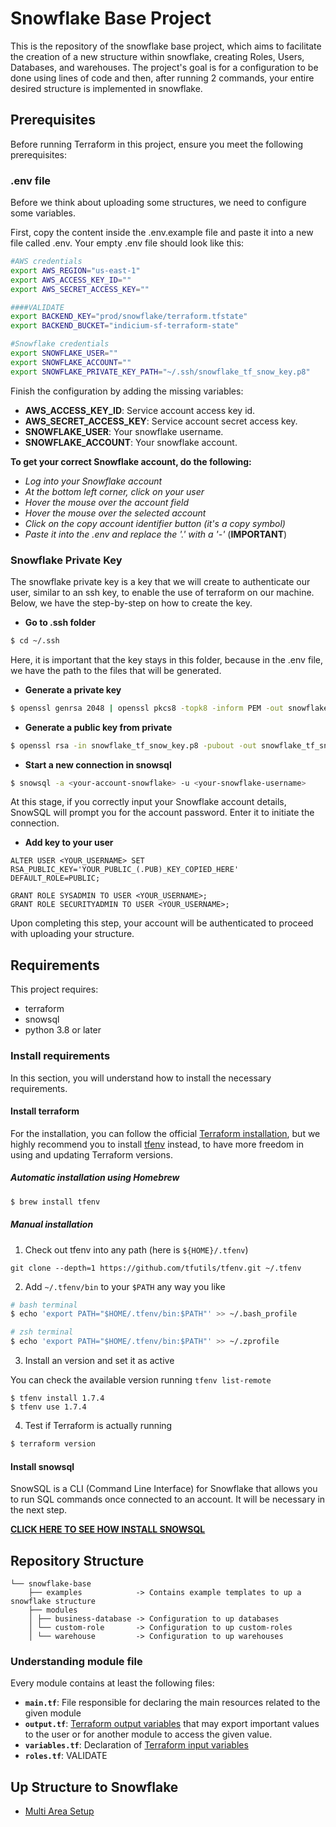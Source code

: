 # Snowflake Base Project
This is the repository of the snowflake base project, which aims to facilitate the creation of a new structure within snowflake, creating Roles, Users, Databases, and warehouses. The project's goal is for a configuration to be done using lines of code and then, after running 2 commands, your entire desired structure is implemented in snowflake.

## Prerequisites

Before running Terraform in this  project, ensure you meet the following prerequisites:

### .env file

Before we think about uploading some structures, we need to configure some variables.

First, copy the content inside the .env.example file and paste it into a new file called .env. Your empty .env file should look like this:

```bash
#AWS credentials
export AWS_REGION="us-east-1"
export AWS_ACCESS_KEY_ID=""
export AWS_SECRET_ACCESS_KEY=""

####VALIDATE
export BACKEND_KEY="prod/snowflake/terraform.tfstate"
export BACKEND_BUCKET="indicium-sf-terraform-state"

#Snowflake credentials
export SNOWFLAKE_USER=""
export SNOWFLAKE_ACCOUNT=""
export SNOWFLAKE_PRIVATE_KEY_PATH="~/.ssh/snowflake_tf_snow_key.p8"
```

Finish the configuration by adding the missing variables:

- **AWS_ACCESS_KEY_ID**: Service account access key id.
- **AWS_SECRET_ACCESS_KEY**: Service account secret access key.
- **SNOWFLAKE_USER**: Your snowflake username.
- **SNOWFLAKE_ACCOUNT**: Your snowflake account.

**To get your correct Snowflake account, do the following:**

- *Log into your Snowflake account*
- *At the bottom left corner, click on your user*
- *Hover the mouse over the account field*
- *Hover the mouse over the selected account*
- *Click on the copy account identifier button (it's a copy symbol)*
- *Paste it into the .env and replace the '.' with a '-'* (**IMPORTANT**)

### Snowflake Private Key

The snowflake private key is a key that we will create to authenticate our user, similar to an ssh key, to enable the use of terraform on our machine. Below, we have the step-by-step on how to create the key.

- **Go to .ssh folder**
```bash
$ cd ~/.ssh
```
Here, it is important that the key stays in this folder, because in the .env file, we have the path to the files that will be generated.
- **Generate a private key**
```bash
$ openssl genrsa 2048 | openssl pkcs8 -topk8 -inform PEM -out snowflake_tf_snow_key.p8 -nocrypt
```
- **Generate a public key from private**
```bash
$ openssl rsa -in snowflake_tf_snow_key.p8 -pubout -out snowflake_tf_snow_key.pub
```
- **Start a new connection in snowsql**
```bash
$ snowsql -a <your-account-snowflake> -u <your-snowflake-username>
```
At this stage, if you correctly input your Snowflake account details, SnowSQL will prompt you for the account password. Enter it to initiate the connection.
- **Add key to your user**
```snowsql
ALTER USER <YOUR_USERNAME> SET RSA_PUBLIC_KEY='YOUR_PUBLIC_(.PUB)_KEY_COPIED_HERE' DEFAULT_ROLE=PUBLIC;

GRANT ROLE SYSADMIN TO USER <YOUR_USERNAME>;
GRANT ROLE SECURITYADMIN TO USER <YOUR_USERNAME>;
```

Upon completing this step, your account will be authenticated to proceed with uploading your structure.

## Requirements

This project requires:

- terraform
- snowsql
- python 3.8 or later

### Install requirements

In this section, you will understand how to install the necessary requirements.

#### Install terraform

For the installation, you can follow the official [Terraform installation](https://developer.hashicorp.com/terraform/tutorials/aws-get-started/install-cli), but we highly recommend you to install [tfenv](https://github.com/tfutils/tfenv) instead, to have more freedom in using and updating Terraform versions.

##### Automatic installation using Homebrew

```bash
$ brew install tfenv
```
##### Manual installation

1. Check out tfenv into any path (here is `${HOME}/.tfenv`)

```console
git clone --depth=1 https://github.com/tfutils/tfenv.git ~/.tfenv
```

2. Add `~/.tfenv/bin` to your `$PATH` any way you like

```bash
# bash terminal
$ echo 'export PATH="$HOME/.tfenv/bin:$PATH"' >> ~/.bash_profile

# zsh terminal
$ echo 'export PATH="$HOME/.tfenv/bin:$PATH"' >> ~/.zprofile
```

3. Install an version and set it as active

You can check the available version running `tfenv list-remote`

```
$ tfenv install 1.7.4
$ tfenv use 1.7.4
```

4. Test if Terraform is actually running
```bash
$ terraform version
```

#### Install snowsql

SnowSQL is a CLI (Command Line Interface) for Snowflake that allows you to run SQL commands once connected to an account. It will be necessary in the next step.

[**CLICK HERE TO SEE HOW INSTALL SNOWSQL**](https://developers.snowflake.com/snowsql/)


## Repository Structure

```
└── snowflake-base
    ├── examples            -> Contains example templates to up a snowflake structure
    ├── modules
    │ ├── business-database -> Configuration to up databases
    │ └── custom-role       -> Configuration to up custom-roles
    │ └── warehouse         -> Configuration to up warehouses
```

### Understanding module file
Every module contains at least the following files:

- **`main.tf`**: File responsible for declaring the main resources related to the given module
- **`output.tf`**: [Terraform output variables](https://developer.hashicorp.com/terraform/language/values/outputs) that may export important values to the user or for another module to access the given value.
- **`variables.tf`**: Declaration of [Terraform input variables](https://developer.hashicorp.com/terraform/language/values/variables)
- **`roles.tf`**: VALIDATE

## Up Structure to Snowflake
- [Multi Area Setup](/examples/multiarea_setup/README.md)
